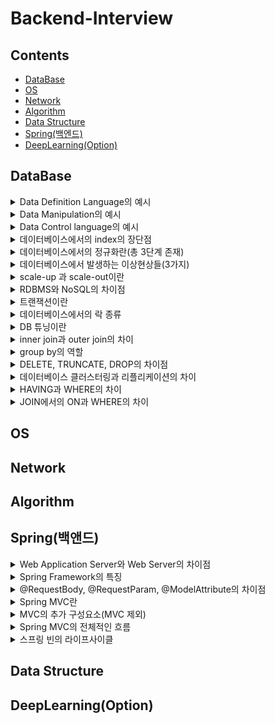# Backend-Interview


## Contents
- [DataBase](#DataBase)
- [OS](#OS)
- [Network](#Network)
- [Algorithm](#Algorithm)
- [Data Structure](#ata-Structure)
- [Spring(백엔드)](#Spring(백엔드))
- [DeepLearning(Option)](#DeepLearning(Option))


## DataBase
<details>
    <summary>Data Definition Language의 예시</summary>
    </br>
    <p>alter : 데이터베이스에 이미 존재하는 object의 구조를 변경할 때 사용</p>
    <p>create : 데이터베이스에 새로운 object를 만들 시 사용</p>
    <p>drop : 데이터베이스에 이미 존재하는 object를 삭제할 때 사용</p>
</details>

<details>
    <summary>Data Manipulation의 예시</summary>
    </br>
    <p>select : 데이터베이스 테이블에서 데이터를 검색할 때 사용</p>
    <p>insert : 데이터베이스 테이블에서 데이터를 새롭게 삽입할 때 사용</p>
    <p>update : 데이터베이스 테이블에 존재하던 데이터를 수정할 때 사용</p>
    <p>delete : 데이터베이스 테이블에 존재하던 데이터를 삭제할 때 사용</p>

</details>

<details>
    <summary>Data Control language의 예시</summary>
    </br>
    <p>commit : 데이터 베이스에 트랜잭션 operation이 정상적으로 종료된 것</p>
    <p>rollback : 트랜잭션 과정에서 문제가 발생하여 트랜잭션 이전 상태로 돌아가는 것</p>
    <p>grant : 특정 유저에게 데이터베이스 object에 대한 권한을 부여하는 것</p>
    <p>revoke : 특정 유저에게 부여했던 권한을 무효화하는 작업</p>
</details>

<details>
    <summary>데이터베이스에서의 index의 장단점</summary>
    </br>
    <p>장점 : 인덱스를 이용하여 더욱 빨리 query 결과를 얻을 수 있다. (정렬된 상태가 유지된다.)</p>
    <p>단점 : insert 연산 등 일부 연산에서는 오히려 성능이 하락할 수 있다.</p>
</details>

<details>
    <summary>데이터베이스에서의 정규화란(총 3단계 존재)</summary>
    </br>
    <p>정규화 : 하나의 릴레이션에서 오직 하나의 의미만이 존재하도록 일레이션을 분해하는 과정</p>
    <p>데이터의 일관성, 최소의 데이터 중복, 최대한의 데이터 유연성 결과를 가져옴</p>
    <p>1. 제 1정규형 : 테이브르이 컬럼이 원자 값(하나의 값)을 가지도록 분해</p>
    <p>2. 제 2정규형 : 제 1 정규형을 만족, 기본키가 아닌 속성이 기본키에 완전 종속이도록 분해</p>
    <p>3. 제 3 정규형 : 제 2 정규형을 만족, 기본키를 제외한 속성들 간의 이행 종속성이 없어야 한다.</p>
</details>

<details>
    <summary>데이터베이스에서 발생하는 이상현상들(3가지)</summary>
    </br>
    <p>이상 현상 : 데이터베이스 테이블을 잘목 설계하여 데이터를 삽입, 삭제, 수정할 때 새익는 논리적 오류</p>
    <p>1. 삽입 이상 : 데이터를 삽입할 때 특정 속성에 해당되는 값이 없어 NULL을 입력해야 하는 현상</p>
    <p>2. 갱신 이상 : 중복된 데이터 중 일부만이 수정되어 중복된 데이터들이 서로 모순을 일으키는 현상</p>
    <p>3. 삭제 이상 : 어떤 데이터를 삭제할 경우, 의도치 않은 다른 정보까지 삭제하는 현상</p>
</details>

<details>
    <summary>scale-up 과 scale-out이란</summary>
    </br>
    <p>scale-up : 하나의 서비의 하드웨어들을 업그레이드</p>
    <p>scale-out : 여러 대의 서버를 추가하는 것</p>
</details>

<details>
    <summary>RDBMS와 NoSQL의 차이점</summary>
    </br>
    <p>RDBMS : 모든 데이터를 2차원으로 표현</p>
    <p>장점 : 스키마에 맞춰 관리, 정합성이 보장됨</p>
    <p>단점 : 시스템이 커질 수록 쿼리 복잡, 성능 저하, scale out이 어려움</p>
    </br>
    <p>NoSQL : 데이터간의 관계를 정의하지 않음, 스키마 존재X - >자유롭게 데이터 관리 가능</p>
    <p>장점 : 스키마없이 Key-Value형태로 데이터 관리 가능, scale-up, scale-out 모두 가능</p>
    <p>단점 : 데이터 중복이 발생할 수 있음.</p>
    </br>
    <p>RDBMS가 유리한 경우 : 데이터 구조 명확, 스키마가 중요한 경우</p>
    <p>NoSQL이 유리한 경우 : 정확한 데이터 구조가 없는 경우, 데이터가 변경/확장될 수 있는 경우</p>
</details>

<details>
    <summary>트랜잭션이란</summary>
    </br>
    <p>한 작업의 완정성을 보장</p>
    <p>작업들을 모두 처리하거나 실패할 경우 실행 이전의 상태로 되돌리는 것</p>
    <p>즉, Commit되거나 Rollback됨</p>
</details>

<details>
    <summary>데이터베이스에서의 락 종류</summary>
    </br>
    <p>1. 공유락(LS, Shared Lock) : 읽기를 진행할 때 사용된는 락, 같은 공유락끼리는 동시에 접근 가능</p>
    <p>2. 배타락(LX, Exclusice Lock) : 데이터를 변경할 때 사용되는 락, 해당 락이 끝나기 전까지는 어떠한 접근도 허용되지 않음.</p>
    <p></p>
</details>

<details>
    <summary>DB 튜닝이란</summary>
    </br>
    <p>1단계 : DB설계 튜닝 (데이터 모델링, 인덱스 설계, 용량 산정)</p>
    <p>2단계 : DBMS 튜닝 (CPU, 메모리, I/O 관점) ex) Buffer크기, Cache 크기</p>
    <p>3단계 : SQL 튜닝 (Join, Indexing, SQL Executing Plan)</p>
    <p></p>
</details>

<details>
    <summary>inner join과 outer join의 차이</summary>
    </br>
    <p>inner join : 서로 연관된 내용만을 검색하는 조인</p>
    <p>outer join : 한쪽에 데이터가 없더라도 데이터가 있는 쪽의 내용을 전부 출력하는 조인</p>
    <p>outer ㅓoin에는 Left, Right, FULL outer join이 존재함</p>
</details>

<details>
    <summary>group by의 역할</summary>
    </br>
    <p>특정 column을 기준으로 연산한 결과를 집계 키로 설정하여 그룹을 지음 </p>
    <p></p>
    <p></p>
</details>

<details>
    <summary>DELETE, TRUNCATE, DROP의 차이점</summary>
    </br>
    <p>DELETE : 데이터는 지우지만 테이블 용량은 줄어들지 않음. 삭제 후 복구 가능</p>
    <p>TRUNCATE : 전체 데이터를 삭제하는 방법. 테이블의 용량은 줄어듦. 인덱스도 삭제됨. 테이블은 삭제되지 않지만 데이터는 복구할 수 없음</p>
    <p>DROP : 테이블 자체를 완전히 삭제하는 방식. 삭제 후 복구 불가</p>
</details>

<details>
    <summary>데이터베이스 클러스터링과 리플리케이션의 차이</summary>
    </br>
    <p>클러스터링 : 여러 개의 DB를 수평적인 구조로 구축, 동기 방식</p>
    <p>장점 : 데이터 동기화 -> 일관성있는 데이터, 높은 가용성(하나의 DB가 죽더라도 에러 X), 로드 밸런싱</p>
    <p>단점 : 저장소 하나를 공유할 경우 병목현상 발생, 운영 비용 상승</p></br>
    <p>리플리케이션 : 여러 개의 DB를 수직적인 구조로 구축, 비동기 방식</p>
    <p>장점 : 대부분의 DB 요청은 읽기 요청, 레플리케이션으로도 충분한 성능, 지연 시간 거의 없음</p>
    <p>단점 : 노드 들간의 데이터 동기화가 보장되지 않음. Master DB가 고장날 경우 복구 및 대처 어려움</p>
</details>

<details>
    <summary>HAVING과 WHERE의 차이</summary>
    </br>
    <p>HAVING : 그룹을 필터링하는데 사용(그룹화 혹은 집계 이후)</p>
    <p>WHERE : 개별 행을 필터링 하는데 사용(그룹화 혹은 집계 이전)</p>
</details>

<details>
    <summary>JOIN에서의 ON과 WHERE의 차이</summary>
    </br>
    <p>ON : JOIN이 시작되지 이전에 필터링을 진행</p>
    <p>WHERE : JOIN이 진행된 이후 해당 조건에 맟춰 필터링을 진행</p>
</details>

## OS

## Network

## Algorithm

## Spring(백앤드)

<details>
    <summary>Web Application Server와 Web Server의 차이점</summary>
    </br>
    <P>Web Application Server : 비즈니스 로직을 넣을 수 있음. 주로 동적인 컨텐츠를 담당함(DB 접근, 데이터 처리)</p>
    <P>Web Server : 비즈니스 로직을 담당할 수 없음. 주로 정적인 콘텐츠를 담당함. (HTTP, JavaScript, CSS등)</p>
</details>

<details>
    <summary>Spring Framework의 특징</summary>
    </br>
    <p>1. 컨테이너를 통해 객체를 직접 관리</p>
    <P>2. 제어의 역전(IoC) : 제어권이 개발자가 아닌 프레임워크가 가지고 있어 프레임워크가 개발자의 코드를 호출한다.</p>
    <P>3. 의존성 주입(DI) : 계층, 서비스에서 의존성이 존재할 경우 외부에서 주입해준다.</p>
    <P>4. 관점 지향 프로그래밍(AOP) : 보안 등과 같이 공통적으로 사용하는 기능의 경우 해당 기능을 분리하여 관리한다.</p>
</details>

<details>
    <summary>@RequestBody, @RequestParam, @ModelAttribute의 차이점</summary>
    </br>
    <p>@RequestBody : 클라이언트가 전송한 JSON형태의 HTTP Body 내용을 java 객체로 변환해주는 역할</p>
    <p>@RequestParam : 1개의 HTTP 요청 parameter를 받기 위해 사용</p>
    <p>@ModelAttribute : HTTP내부의 값들을 Getter, Setter, 생성자를 통해 주입하기 위해 사용. (Getter, Setter, 생성자는 미리 정의되어 있어야 함)</p>
</details>

<details>
    <summary>Spring MVC란</summary>
    </br>
    <p>Model : 데이터 관리 및 비즈니스 로직을 처리하는 부분</p>
    <p>View : 비즈니스 로직의 처리 결과를 통해 유저 인터페이스가 표현되는 구간</p>
    <p>Controller : 사용자의 용청을 처리하고 Model과 View사이를 중개하는 역할</p>
</details>

<details>
    <summary>MVC의 추가 구성요소(MVC 제외)</summary>
    </br>
    <p>DispatcherServlet : 클라이언트에게 요청을 받아 응답까지의 MVC 처리 과정을 통제</p>
    <p>HandlerMapping : 클라이언트의 요청 URL을 처리할 Controller를 결정</p>
    <p>HandlerAdapter : HandlerMapping을 통해 결정된 핸들러 정보로 해당 메소드를 직접 호출해주는 역할</p>
    <p>ViewResolver : Controller의 처리 결과를 생성할 View를 결정</p>
</details>

<details>
    <summary>Spring MVC의 전체적인 흐름</summary>
    </br>
    <p>1. 클라언트가 URL을 통해 요청을 전송</p>
    <p>2. Dispatcher Servlet은 해당 요청을 처리할 컨트롤러를 찾는다.</p>
    <p>3. Dispatcher Servlet은 핸들러 어댑터에게 요청의 전달을 맡김</p>
    <p>4. Handler Adpater는 해당 컨트롤러에게 요청을 전달.</p>
    <p>5. 컨트롤러는 비즈니스 로직을 처리한 후 반환할 뷰의 이름을 반환</p>
    <p>6. Dispatcher Sevlet은 ViewResolver를 통해 반환할 뷰를 결정</p>
    <p>7. Dispatcher Servlet은 View에 전달할 데이터를 추가한다.</p>
    <p>8. 데이터가 추가된 View를 반환한다.</p>
</details>

<details>
    <summary>스프링 빈의 라이프사이클</summary>
    </br>
    <p>스프링 IoC 컨테이너 생성 -> 스프링 빈 생성 -> 의존 관계 주입 -> 초기화 콜백 메소드 호출 -> 사용 -> 소멸 전 콜백 메소드 호출 -> 스프링 종료</p>
    <p>빈 생명주기 콜백 방법</p>
    <p>1. 인터페이스(InitilaizingBean, DisposableBean)</p>
    <p>2. 설정 정보에 초기화 메소도, 종료 메소드 지정, @Bean에서 지정</p>
    <p>3. @PostConstruct, @PreDestroy 어노테이션 지원</p>

</details>

## Data Structure

## DeepLearning(Option)